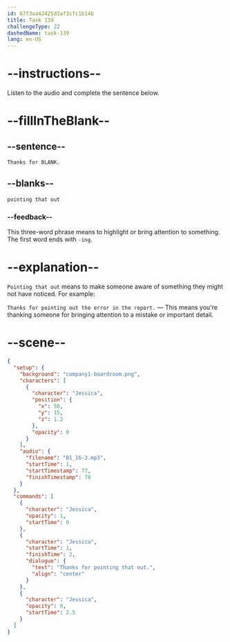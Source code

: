 ```yaml
---
id: 67f3aa42425d3af3cfc1b14b
title: Task 139
challengeType: 22
dashedName: task-139
lang: en-US
---
```


<!-- (Audio) Jessica: Thanks for pointing that out. -->

# --instructions--

Listen to the audio and complete the sentence below.

# --fillInTheBlank--

## --sentence--

`Thanks for BLANK.`

## --blanks--

`pointing that out`

### --feedback--

This three-word phrase means to highlight or bring attention to something. The first word ends with `-ing`.

# --explanation--

`Pointing that out` means to make someone aware of something they might not have noticed. For example:

`Thanks for pointing out the error in the report.` — This means you're thanking someone for bringing attention to a mistake or important detail.

# --scene--

```json
{
  "setup": {
    "background": "company1-boardroom.png",
    "characters": [
      {
        "character": "Jessica",
        "position": {
          "x": 50,
          "y": 15,
          "z": 1.2
        },
        "opacity": 0
      }
    ],
    "audio": {
      "filename": "B1_16-3.mp3",
      "startTime": 1,
      "startTimestamp": 77,
      "finishTimestamp": 78
    }
  },
  "commands": [
    {
      "character": "Jessica",
      "opacity": 1,
      "startTime": 0
    },
    {
      "character": "Jessica",
      "startTime": 1,
      "finishTime": 2,
      "dialogue": {
        "text": "Thanks for pointing that out.",
        "align": "center"
      }
    },
    {
      "character": "Jessica",
      "opacity": 0,
      "startTime": 2.5
    }
  ]
}
```
